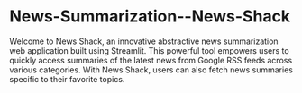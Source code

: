 # News-Summarization--News-Shack
Welcome to News Shack, an innovative abstractive news summarization web application built using Streamlit. This powerful tool empowers users to quickly access summaries of the latest news from Google RSS feeds across various categories. With News Shack, users can also fetch news summaries specific to their favorite topics.
